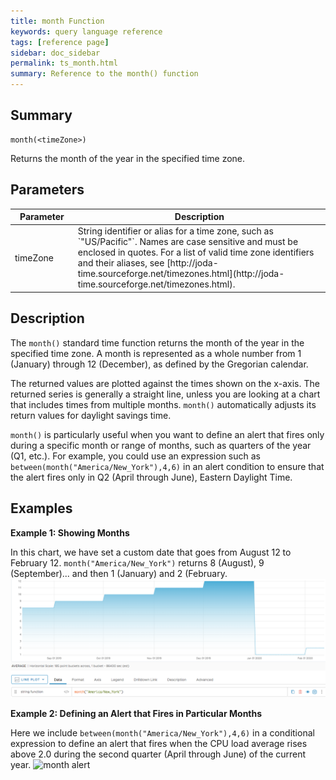 ```yaml
---
title: month Function
keywords: query language reference
tags: [reference page]
sidebar: doc_sidebar
permalink: ts_month.html
summary: Reference to the month() function
---
```

## Summary
```
month(<timeZone>)
```
Returns the month of the year in the specified time zone.

## Parameters
<table>
<tbody>
<thead>
<tr><th width="20%">Parameter</th><th width="80%">Description</th></tr>
</thead>
<tr><td>timeZone</td>
<td markdown="span">
String identifier or alias for a time zone, such as `"US/Pacific"`. Names are case sensitive and must be enclosed in quotes. For a list of valid time zone identifiers and their aliases, see  [http://joda-time.sourceforge.net/timezones.html](http://joda-time.sourceforge.net/timezones.html).
</td></tr>
</tbody>
</table>


## Description

The `month()` standard time function returns the month of the year in the specified time zone. A month is represented as a whole number from 1 (January) through 12 (December), as defined by the Gregorian calendar.

The returned values are plotted against the times shown on the x-axis. The returned series is generally a straight line, unless you are looking at a chart that includes times from multiple months.
`month()` automatically adjusts its return values for daylight savings time.

`month()` is particularly useful when you want to define an alert that fires only during a specific month or range of months, such as quarters of the year (Q1, etc.). For example, you could use an expression such as `between(month("America/New_York"),4,6)` in an alert condition to ensure that the alert fires only in Q2 (April through June), Eastern Daylight Time.


## Examples

**Example 1: Showing Months**

In this chart, we have set a custom date that goes from August 12 to February 12. `month("America/New_York")` returns 8 (August), 9 (September)... and then 1 (January) and 2 (February.
![month](images/ts_month.png)

**Example 2: Defining an Alert that Fires in Particular Months**

Here we include `between(month("America/New_York"),4,6)` in a conditional expression to define an alert that fires when the CPU load average rises above 2.0 during the second quarter (April through June) of the current year.
![month alert](images/ts_month_alert.png)
